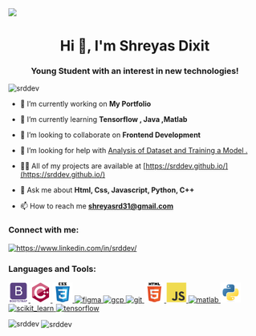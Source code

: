
<img src = "https://media-exp1.licdn.com/dms/image/C4E16AQHz2sAq4SULcw/profile-displaybackgroundimage-shrink_350_1400/0/1632116062061?e=1639008000&v=beta&t=1wU7AtHYnKPg63bKoQpnCOMrdd_ZdFQK_sB6qwfVG5I">

<h1 align="center">Hi 👋, I'm Shreyas Dixit</h1>
<h3 align="center">Young Student with an interest in new technologies!</h3>

<p align="left"> <img src="https://komarev.com/ghpvc/?username=srddev&label=Profile%20views&color=0e75b6&style=flat" alt="srddev" /> </p>

- 🔭 I’m currently working on **My Portfolio**

- 🌱 I’m currently learning **Tensorflow , Java ,Matlab**

- 👯 I’m looking to collaborate on **Frontend Development**

- 🤝 I’m looking for help with [Analysis of Dataset and Training a Model .](https://github.com/SRDdev/ML)

- 👨‍💻 All of my projects are available at [https://srddev.github.io/](https://srddev.github.io/)

- 💬 Ask me about **Html, Css, Javascript, Python, C++**

- 📫 How to reach me **shreyasrd31@gmail.com**

<h3 align="left">Connect with me:</h3>
<p align="left">
<a href="https://linkedin.com/in/https://www.linkedin.com/in/srddev/" target="blank"><img align="center" src="https://raw.githubusercontent.com/rahuldkjain/github-profile-readme-generator/master/src/images/icons/Social/linked-in-alt.svg" alt="https://www.linkedin.com/in/srddev/" height="30" width="40" /></a>
</p>

<h3 align="left">Languages and Tools:</h3>
<p align="left"> <a href="https://getbootstrap.com" target="_blank"> <img src="https://raw.githubusercontent.com/devicons/devicon/master/icons/bootstrap/bootstrap-plain-wordmark.svg" alt="bootstrap" width="40" height="40"/> </a> <a href="https://www.w3schools.com/cpp/" target="_blank"> <img src="https://raw.githubusercontent.com/devicons/devicon/master/icons/cplusplus/cplusplus-original.svg" alt="cplusplus" width="40" height="40"/> </a> <a href="https://www.w3schools.com/css/" target="_blank"> <img src="https://raw.githubusercontent.com/devicons/devicon/master/icons/css3/css3-original-wordmark.svg" alt="css3" width="40" height="40"/> </a> <a href="https://www.figma.com/" target="_blank"> <img src="https://www.vectorlogo.zone/logos/figma/figma-icon.svg" alt="figma" width="40" height="40"/> </a> <a href="https://cloud.google.com" target="_blank"> <img src="https://www.vectorlogo.zone/logos/google_cloud/google_cloud-icon.svg" alt="gcp" width="40" height="40"/> </a> <a href="https://git-scm.com/" target="_blank"> <img src="https://www.vectorlogo.zone/logos/git-scm/git-scm-icon.svg" alt="git" width="40" height="40"/> </a> <a href="https://www.w3.org/html/" target="_blank"> <img src="https://raw.githubusercontent.com/devicons/devicon/master/icons/html5/html5-original-wordmark.svg" alt="html5" width="40" height="40"/> </a> <a href="https://developer.mozilla.org/en-US/docs/Web/JavaScript" target="_blank"> <img src="https://raw.githubusercontent.com/devicons/devicon/master/icons/javascript/javascript-original.svg" alt="javascript" width="40" height="40"/> </a> <a href="https://www.mathworks.com/" target="_blank"> <img src="https://upload.wikimedia.org/wikipedia/commons/2/21/Matlab_Logo.png" alt="matlab" width="40" height="40"/> </a> <a href="https://www.python.org" target="_blank"> <img src="https://raw.githubusercontent.com/devicons/devicon/master/icons/python/python-original.svg" alt="python" width="40" height="40"/> </a> <a href="https://scikit-learn.org/" target="_blank"> <img src="https://upload.wikimedia.org/wikipedia/commons/0/05/Scikit_learn_logo_small.svg" alt="scikit_learn" width="40" height="40"/> </a> <a href="https://www.tensorflow.org" target="_blank"> <img src="https://www.vectorlogo.zone/logos/tensorflow/tensorflow-icon.svg" alt="tensorflow" width="40" height="40"/> </a> </p>

<p><img align="left" src="https://github-readme-stats.vercel.app/api/top-langs?username=srddev&show_icons=true&locale=en&layout=compact" alt="srddev" /></p>

<p>&nbsp;<img align="center" src="https://github-readme-stats.vercel.app/api?username=srddev&show_icons=true&locale=en" alt="srddev" /></p>
